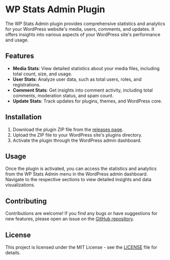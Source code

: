 # WP Stats Admin Plugin

The WP Stats Admin plugin provides comprehensive statistics and analytics for your WordPress website's media, users, comments, and updates. It offers insights into various aspects of your WordPress site's performance and usage.

## Features

- **Media Stats**: View detailed statistics about your media files, including total count, size, and usage.
- **User Stats**: Analyze user data, such as total users, roles, and registrations.
- **Comment Stats**: Get insights into comment activity, including total comments, moderation status, and spam count.
- **Update Stats**: Track updates for plugins, themes, and WordPress core.

## Installation

1. Download the plugin ZIP file from the [releases page](https://github.com/mizou1255/wp-stats-admin/releases).
2. Upload the ZIP file to your WordPress site's plugins directory.
3. Activate the plugin through the WordPress admin dashboard.

## Usage

Once the plugin is activated, you can access the statistics and analytics from the WP Stats Admin menu in the WordPress admin dashboard. Navigate to the respective sections to view detailed insights and data visualizations.

## Contributing

Contributions are welcome! If you find any bugs or have suggestions for new features, please open an issue on the [GitHub repository](https://github.com/mizou1255/wp-stats-admin).

## License

This project is licensed under the MIT License - see the [LICENSE](LICENSE.txt) file for details.
